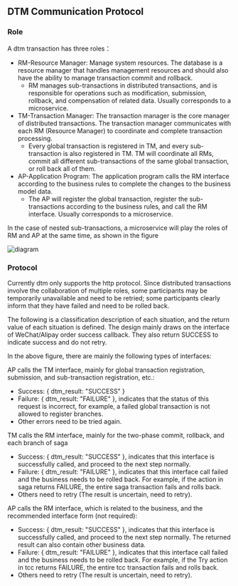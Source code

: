 ## DTM Communication Protocol

### Role
A dtm transaction has three roles：

- RM-Resource Manager: Manage system resources. The database is a resource manager that handles management resources and should also have the ability to manage transaction commit and rollback.
  * RM manages sub-transactions in distributed transactions, and is responsible for operations such as modification, submission, rollback, and compensation of related data. Usually corresponds to a microservice.
- TM-Transaction Manager: The transaction manager is the core manager of distributed transactions. The transaction manager communicates with each RM (Resource Manager) to coordinate and complete transaction processing.
  * Every global transaction is registered in TM, and every sub-transaction is also registered in TM. TM will coordinate all RMs, commit all different sub-transactions of the same global transaction, or roll back all of them.
- AP-Application Program: The application program calls the RM interface according to the business rules to complete the changes to the business model data.
  * The AP will register the global transaction, register the sub-transactions according to the business rules, and call the RM interface. Usually corresponds to a microservice.

In the case of nested sub-transactions, a microservice will play the roles of RM and AP at the same time, as shown in the figure

<img src="https://pic2.zhimg.com/80/v2-fdd4676c62a1ed1df6979c7ad08903c0_1440w.png" alt="diagram">

### Protocol

Currently dtm only supports the http protocol. Since distributed transactions involve the collaboration of multiple roles, some participants may be temporarily unavailable and need to be retried; some participants clearly inform that they have failed and need to be rolled back.

The following is a classification description of each situation, and the return value of each situation is defined. The design mainly draws on the interface of WeChat/Alipay order success callback. They also return SUCCESS to indicate success and do not retry.

In the above figure, there are mainly the following types of interfaces:

AP calls the TM interface, mainly for global transaction registration, submission, and sub-transaction registration, etc.:
  - Success: { dtm_result: "SUCCESS" }
  - Failure: { dtm_result: "FAILURE" }, indicates that the status of this request is incorrect, for example, a failed global transaction is not allowed to register branches.
  - Other errors need to be tried again.

TM calls the RM interface, mainly for the two-phase commit, rollback, and each branch of saga
  - Success: { dtm_result: "SUCCESS" }, indicates that this interface is successfully called, and proceed to the next step normally.
  - Failure: { dtm_result: "FAILURE" }, indicates that this interface call failed and the business needs to be rolled back. For example, if the action in saga returns FAILURE, the entire saga transaction fails and rolls back.
  - Others need to retry (The result is uncertain, need to retry).

AP calls the RM interface, which is related to the business, and the recommended interface form (not required):
  - Success: { dtm_result: "SUCCESS" }, indicates that this interface is successfully called, and proceed to the next step normally. The returned result can also contain other business data.
  - Failure: { dtm_result: "FAILURE" }, indicates that this interface call failed and the business needs to be rolled back. For example, if the Try action in tcc returns FAILURE, the entire tcc transaction fails and rolls back.
  - Others need to retry (The result is uncertain, need to retry).
